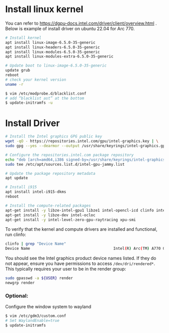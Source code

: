 # Install linux kernel

You can refer to https://dgpu-docs.intel.com/driver/client/overview.html .
Below is example of install driver on ubuntu 22.04 for Arc 770.

```bash
# Install kernel
apt install linux-image-6.5.0-35-generic
apt install linux-headers-6.5.0-35-generic
apt install linux-modules-6.5.0-35-generic
apt install linux-modules-extra-6.5.0-35-generic
```

```bash
# Update boot to linux-image-6.5.0-35-generic
update grub
reboot
# check your kernel version
uname -r
```

```bash
$ vim /etc/modprobe.d/blacklist.conf
# add “blacklist ast” at the bottom
$ update-initramfs -u
```

# Install Driver

```bash
# Install the Intel graphics GPG public key
wget -qO - https://repositories.intel.com/gpu/intel-graphics.key | \
sudo gpg --yes --dearmor --output /usr/share/keyrings/intel-graphics.gpg

# Configure the repositories.intel.com package repository
echo "deb [arch=amd64,i386 signed-by=/usr/share/keyrings/intel-graphics.gpg] https://repositories.intel.com/gpu/ubuntu jammy unified" | \
sudo tee /etc/apt/sources.list.d/intel-gpu-jammy.list

# Update the package repository metadata
apt update

# Install i915
apt install intel-i915-dkms
reboot
```

```bash
# Install the compute-related packages
apt-get install -y libze-intel-gpu1 libze1 intel-opencl-icd clinfo intel-gsc
apt-get install -y libze-dev intel-ocloc
apt-get install -y intel-level-zero-gpu-raytracing xpu-smi
```

To verify that the kernel and compute drivers are installed and functional, run clinfo:

```bash
clinfo | grep "Device Name"
Device Name                                     Intel(R) Arc(TM) A770 Graphics
```

You should see the Intel graphics product device names listed. If they do not appear, ensure you have permissions to access `/dev/dri/rendered*`. This typically requires your user to be in the render group:

```bash
sudo gpasswd -a ${USER} render
newgrp render
```

### Optional:

Configure the window system to wayland

```bash
$ vim /etc/gdm3/custom.conf
# Set WaylandEnable=true
$ update-initramfs
```
